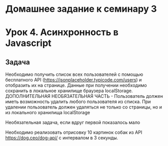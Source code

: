 ﻿# Домашнее задание к семинару 3
# Урок 4. Асинхронность в Javascript

##  Задача 

Необходимо получить список всех пользователей с помощью бесплатного API (https://jsonplaceholder.typicode.com/users) и отобразить их на странице. Данные при получении необходимо сохранить в локальное хранилище браузера localStorage. ДОПОЛНИТЕЛЬНАЯ НЕОБЯЗАТЕЛЬНАЯ ЧАСТЬ - Пользователь должен иметь возможность удалить любого пользователя из списка. При удалении пользователь должен удаляться не только со страницы, но и из локального хранилища localStorage

Необязательная задача, если вдруг первой показалось мало

Необходимо реализовать отрисовку 10 картинок собак из API https://dog.ceo/dog-api/ с интервалом в 3 секунды.